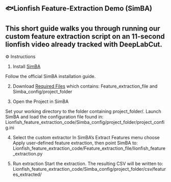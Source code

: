 ## 🐟Lionfish Feature-Extraction Demo (SimBA)

This short guide walks you through running our custom feature extraction script on an 11-second lionfish video already tracked with DeepLabCut.
---

⚙️  Instructions

1. Install [SimBA](https://github.com/sgoldenlab/simba/tree/master)

Follow the official SimBA installation guide.

2. Download [Required Files](Lionfish_feature_extraction_code) which contains: Feature_extraction_file and Simba_config/project_folder


3. Open the Project in SimBA

Set your working directory to the folder containing project_folder/. Launch SimBA and load the configuration file found in:
Lionfish_feature_extraction_code/Simba_config/project_folder/project_config.ini

4. Select the custom extractor
In SimBA’s Extract Features menu choose Apply user-defined feature extraction, then point SimBA to:
Lionfish_feature_extraction_code/Feature_extraction_file/lionfish_feature_extraction.py

5. Run extraction
Start the extraction. The resulting CSV will be written to:
Lionfish_feature_extraction_code/Simba_config/project_folder/csv/features_extracted/
